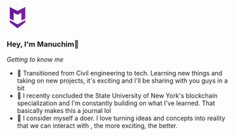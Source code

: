 ![alt text](https://github.com/adam-p/markdown-here/raw/master/src/common/images/icon48.png "Logo Title Text 1")
### Hey, I'm Manuchim👋
*Getting to know me*

- 🔭 Transitioned from Civil engineering to tech. Learning new things and taking on new projects, it's exciting and I'll be sharing with you guys in a bit
- 🌱 I recently concluded the State University of New York's blockchain specialization and I'm constantly building on what I've learned. That basically makes this a journal lol
- 👯 I consider myself a doer. I love turning ideas and concepts into reality that we can interact with , the more exciting, the better. 
